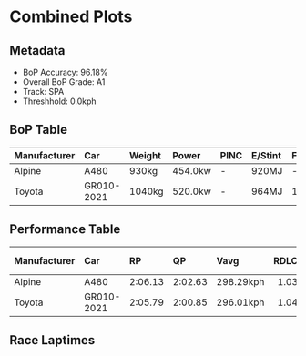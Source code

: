 # Combined Plots

## Metadata

- BoP Accuracy: 96.18%
- Overall BoP Grade: A1
- Track: SPA
- Threshhold: 0.0kph

## BoP Table
| Manufacturer   | Car        | Weight   | Power   | PINC   | E/Stint   | FDS    | RDP    | QDP     | TDP    |
|:---------------|:-----------|:---------|:--------|:-------|:----------|:-------|:-------|:--------|:-------|
| Alpine         | A480       | 930kg    | 454.0kw | -      | 920MJ     | -      | 52.47% | 100.00% | 52.94% |
| Toyota         | GR010-2021 | 1040kg   | 520.0kw | -      | 964MJ     | 150kph | 53.56% | 33.33%  | 40.30% |

## Performance Table
| Manufacturer   | Car        | RP      | QP      | Vavg      |   RDLC | BOP-Grade   | Match   |
|:---------------|:-----------|:--------|:--------|:----------|-------:|:------------|:--------|
| Alpine         | A480       | 2:06.13 | 2:02.63 | 298.29kph |   1.03 | +A2         | 92.94%  |
| Toyota         | GR010-2021 | 2:05.79 | 2:00.85 | 296.01kph |   1.04 | ~A1         | 99.42%  |

## Race Laptimes
<div>                        <script type="text/javascript">window.PlotlyConfig = {MathJaxConfig: 'local'};</script>
        <script charset="utf-8" src="https://cdn.plot.ly/plotly-3.0.1.min.js"></script>                <div id="ee6f30fb-97e4-4469-8d2f-26eefbee67a6" class="plotly-graph-div" style="height:100%; width:100%;"></div>            <script type="text/javascript">                window.PLOTLYENV=window.PLOTLYENV || {};                                if (document.getElementById("ee6f30fb-97e4-4469-8d2f-26eefbee67a6")) {                    Plotly.newPlot(                        "ee6f30fb-97e4-4469-8d2f-26eefbee67a6",                        [{"box":{"visible":true},"line":{"color":"rgb(128,181,255)"},"name":"A480","points":false,"y":[125.33188835312237,124.45158802858118,124.51823223394193,125.01657173969915,125.84912696189232,125.78447213579608,125.86305261674383,125.64322620801659,126.02916578532957,126.76324673393,125.94859592511732,125.94362247695607,126.54441501483502,125.79342434248633,126.94626962626398,125.84514820336332,125.50297496986936,126.3623868121333,126.89156169649024,126.10675157664505,126.98207845302498,126.07890026694206,125.99534633783307,126.38426998404279,126.40615315595228,126.27783819339204,125.89090392644682,126.38128591514604,124.31531554896294,124.72711705671442,125.46816083274061,125.42339979928937,126.61304859946027,125.64919434581009,125.4960121424436,126.6856609426145,126.8050236984845,125.67804034514535,125.79740310101532,126.32458860610778,126.64587335732452,126.32359391647555,126.81198652591026,125.96252157996882,125.4542351778891,125.79044027358958,126.08884716326456,126.92438645435449,126.62001142688602,126.54143094593827,126.98705190118625,126.84182721487775,126.71251756268525,126.76424142356225,126.67869811518877,126.1733957820058,126.64189459879552,126.50562211917727,124.15914927669971,125.23241938989737,125.65317310433909,126.41112660411353,127.02186603831498,126.954227143322,126.91642893729649,127.06762176139847,126.2509815733213,126.20423116060554,126.2788328830243,126.88957231722576,126.84381659414225,126.38725405293954,125.37167593841237,125.05834870425363,125.83619599667307,126.8288962496585,125.5915023471396,125.96848971776232,125.98440475187832,126.54938846299626,126.69461314930476,126.15648605825756,126.31165764088854,127.00296693530224,126.58519728975726],"type":"violin"},{"box":{"visible":true},"line":{"color":"rgb(166,8,0)"},"name":"GR010-2021","points":false,"y":[124.68633478179217,124.38892258174944,124.59183926672843,125.18367959791713,124.95887974102865,125.06232746278265,125.53679441736584,126.06000116392931,126.35442929507528,125.56961917523009,125.26424945812937,126.46086108572602,125.81331813513133,125.81232344549908,125.19163711497512,125.39952724811536,125.73374296455134,125.9963410274653,126.26888598670179,126.2668966074373,125.84415351373109,126.2470028147923,126.6498521158535,126.57624508306702,126.77020956135576,125.6392474494876,125.12698228887889,124.8385222955264,125.91974992578207,125.66113062139709,125.00761953300889,124.95490098249965,125.58155545081709,125.22645125210387,125.38858566216061,126.1932895746508,125.95854282143982,126.04209675054882,125.7228013785966,125.90880833982733,126.64288928842777,125.46517676384386,125.35277683539962,125.55867758927535,125.72777482675784,126.67272997739526,126.1037675077483,126.61802204762151,126.24103467699881,126.17637985090255,126.679692804821,126.7254485279045,126.20224178134106,126.53546280814477,126.23705591846979,126.48672301616453,126.15947012715431,126.50960087770628,126.52452122219003,124.93301781059014,124.72015422928867,124.96683725808664,124.83951698515865,125.06232746278265,125.58652889897836,125.26226007886487,125.31099987084512,126.21417805692805,125.41544228223135,125.89189861607906,126.32359391647555,124.44263582189093,125.51889000398535,125.7048969652161,125.38162283473487,125.7466739297706,125.55867758927535,126.29773198603704,126.53844687704152,125.94760123548508,126.28281164155328,126.08884716326456,126.49766460211927,126.29176384824353,126.31265233052079,126.39919032852653,126.7612573546655,124.63759498981192,124.3660447202077,125.13493980593688,126.45489294793252,126.03513392312306,126.54839377336403,125.84315882409882,124.35908189278194,124.52718444063218,124.76392057310767,124.78381436575266,125.14090794373038,125.08620001395664,125.53679441736584,125.7068863444806,126.43599384491978,126.40018501815878,125.25927600996812,125.79044027358958,125.24236628621988,125.88593047828557,125.17373270159463,125.27519104408412,126.53745218740927,125.46915552237286,125.03447615307964,125.91676585688532,126.20522585023781,126.10078343885156,126.7334060449625,126.38725405293954,126.65979901217601,125.79939248027983,125.25330787217462,125.5616616581721,125.39256442068961,125.86305261674383,125.36172904208988,125.37764407620587,124.8623948467004,125.37366531767687,125.37167593841237,125.73672703344809,125.11504601329189,125.84813227226007,125.33487242201912,125.33686180128362,126.59315480681528,125.28016449224538,125.5915023471396,126.64487866769227,126.59116542755076,126.80800776738126,126.65979901217601,126.52352653255777,126.47478674057753,126.54143094593827,126.33751957132704,125.39753786885088,125.11703539255639,126.11371440407082,126.15549136862529,126.56729287637677,125.5636510374366,125.53381034846909,126.08586309436781,126.0639799224583,126.54242563557052,126.05502771576806,126.25993378001154,126.74036887238826,123.27188612473279,125.25032380327787,124.72214360855317,125.15682297784639,125.29409014709687,126.68765032187902,125.83321192777632,126.08188433583881,126.29375322750805,126.3385142609593,126.70157597673051,126.22213557398605,126.74434763091726,126.00230916525881,126.8249174911295],"type":"violin"}],                        {"template":{"data":{"histogram2dcontour":[{"type":"histogram2dcontour","colorbar":{"outlinewidth":0,"ticks":""},"colorscale":[[0.0,"#0d0887"],[0.1111111111111111,"#46039f"],[0.2222222222222222,"#7201a8"],[0.3333333333333333,"#9c179e"],[0.4444444444444444,"#bd3786"],[0.5555555555555556,"#d8576b"],[0.6666666666666666,"#ed7953"],[0.7777777777777778,"#fb9f3a"],[0.8888888888888888,"#fdca26"],[1.0,"#f0f921"]]}],"choropleth":[{"type":"choropleth","colorbar":{"outlinewidth":0,"ticks":""}}],"histogram2d":[{"type":"histogram2d","colorbar":{"outlinewidth":0,"ticks":""},"colorscale":[[0.0,"#0d0887"],[0.1111111111111111,"#46039f"],[0.2222222222222222,"#7201a8"],[0.3333333333333333,"#9c179e"],[0.4444444444444444,"#bd3786"],[0.5555555555555556,"#d8576b"],[0.6666666666666666,"#ed7953"],[0.7777777777777778,"#fb9f3a"],[0.8888888888888888,"#fdca26"],[1.0,"#f0f921"]]}],"heatmap":[{"type":"heatmap","colorbar":{"outlinewidth":0,"ticks":""},"colorscale":[[0.0,"#0d0887"],[0.1111111111111111,"#46039f"],[0.2222222222222222,"#7201a8"],[0.3333333333333333,"#9c179e"],[0.4444444444444444,"#bd3786"],[0.5555555555555556,"#d8576b"],[0.6666666666666666,"#ed7953"],[0.7777777777777778,"#fb9f3a"],[0.8888888888888888,"#fdca26"],[1.0,"#f0f921"]]}],"contourcarpet":[{"type":"contourcarpet","colorbar":{"outlinewidth":0,"ticks":""}}],"contour":[{"type":"contour","colorbar":{"outlinewidth":0,"ticks":""},"colorscale":[[0.0,"#0d0887"],[0.1111111111111111,"#46039f"],[0.2222222222222222,"#7201a8"],[0.3333333333333333,"#9c179e"],[0.4444444444444444,"#bd3786"],[0.5555555555555556,"#d8576b"],[0.6666666666666666,"#ed7953"],[0.7777777777777778,"#fb9f3a"],[0.8888888888888888,"#fdca26"],[1.0,"#f0f921"]]}],"surface":[{"type":"surface","colorbar":{"outlinewidth":0,"ticks":""},"colorscale":[[0.0,"#0d0887"],[0.1111111111111111,"#46039f"],[0.2222222222222222,"#7201a8"],[0.3333333333333333,"#9c179e"],[0.4444444444444444,"#bd3786"],[0.5555555555555556,"#d8576b"],[0.6666666666666666,"#ed7953"],[0.7777777777777778,"#fb9f3a"],[0.8888888888888888,"#fdca26"],[1.0,"#f0f921"]]}],"mesh3d":[{"type":"mesh3d","colorbar":{"outlinewidth":0,"ticks":""}}],"scatter":[{"fillpattern":{"fillmode":"overlay","size":10,"solidity":0.2},"type":"scatter"}],"parcoords":[{"type":"parcoords","line":{"colorbar":{"outlinewidth":0,"ticks":""}}}],"scatterpolargl":[{"type":"scatterpolargl","marker":{"colorbar":{"outlinewidth":0,"ticks":""}}}],"bar":[{"error_x":{"color":"#2a3f5f"},"error_y":{"color":"#2a3f5f"},"marker":{"line":{"color":"#E5ECF6","width":0.5},"pattern":{"fillmode":"overlay","size":10,"solidity":0.2}},"type":"bar"}],"scattergeo":[{"type":"scattergeo","marker":{"colorbar":{"outlinewidth":0,"ticks":""}}}],"scatterpolar":[{"type":"scatterpolar","marker":{"colorbar":{"outlinewidth":0,"ticks":""}}}],"histogram":[{"marker":{"pattern":{"fillmode":"overlay","size":10,"solidity":0.2}},"type":"histogram"}],"scattergl":[{"type":"scattergl","marker":{"colorbar":{"outlinewidth":0,"ticks":""}}}],"scatter3d":[{"type":"scatter3d","line":{"colorbar":{"outlinewidth":0,"ticks":""}},"marker":{"colorbar":{"outlinewidth":0,"ticks":""}}}],"scattermap":[{"type":"scattermap","marker":{"colorbar":{"outlinewidth":0,"ticks":""}}}],"scattermapbox":[{"type":"scattermapbox","marker":{"colorbar":{"outlinewidth":0,"ticks":""}}}],"scatterternary":[{"type":"scatterternary","marker":{"colorbar":{"outlinewidth":0,"ticks":""}}}],"scattercarpet":[{"type":"scattercarpet","marker":{"colorbar":{"outlinewidth":0,"ticks":""}}}],"carpet":[{"aaxis":{"endlinecolor":"#2a3f5f","gridcolor":"white","linecolor":"white","minorgridcolor":"white","startlinecolor":"#2a3f5f"},"baxis":{"endlinecolor":"#2a3f5f","gridcolor":"white","linecolor":"white","minorgridcolor":"white","startlinecolor":"#2a3f5f"},"type":"carpet"}],"table":[{"cells":{"fill":{"color":"#EBF0F8"},"line":{"color":"white"}},"header":{"fill":{"color":"#C8D4E3"},"line":{"color":"white"}},"type":"table"}],"barpolar":[{"marker":{"line":{"color":"#E5ECF6","width":0.5},"pattern":{"fillmode":"overlay","size":10,"solidity":0.2}},"type":"barpolar"}],"pie":[{"automargin":true,"type":"pie"}]},"layout":{"autotypenumbers":"strict","colorway":["#636efa","#EF553B","#00cc96","#ab63fa","#FFA15A","#19d3f3","#FF6692","#B6E880","#FF97FF","#FECB52"],"font":{"color":"#2a3f5f"},"hovermode":"closest","hoverlabel":{"align":"left"},"paper_bgcolor":"white","plot_bgcolor":"#E5ECF6","polar":{"bgcolor":"#E5ECF6","angularaxis":{"gridcolor":"white","linecolor":"white","ticks":""},"radialaxis":{"gridcolor":"white","linecolor":"white","ticks":""}},"ternary":{"bgcolor":"#E5ECF6","aaxis":{"gridcolor":"white","linecolor":"white","ticks":""},"baxis":{"gridcolor":"white","linecolor":"white","ticks":""},"caxis":{"gridcolor":"white","linecolor":"white","ticks":""}},"coloraxis":{"colorbar":{"outlinewidth":0,"ticks":""}},"colorscale":{"sequential":[[0.0,"#0d0887"],[0.1111111111111111,"#46039f"],[0.2222222222222222,"#7201a8"],[0.3333333333333333,"#9c179e"],[0.4444444444444444,"#bd3786"],[0.5555555555555556,"#d8576b"],[0.6666666666666666,"#ed7953"],[0.7777777777777778,"#fb9f3a"],[0.8888888888888888,"#fdca26"],[1.0,"#f0f921"]],"sequentialminus":[[0.0,"#0d0887"],[0.1111111111111111,"#46039f"],[0.2222222222222222,"#7201a8"],[0.3333333333333333,"#9c179e"],[0.4444444444444444,"#bd3786"],[0.5555555555555556,"#d8576b"],[0.6666666666666666,"#ed7953"],[0.7777777777777778,"#fb9f3a"],[0.8888888888888888,"#fdca26"],[1.0,"#f0f921"]],"diverging":[[0,"#8e0152"],[0.1,"#c51b7d"],[0.2,"#de77ae"],[0.3,"#f1b6da"],[0.4,"#fde0ef"],[0.5,"#f7f7f7"],[0.6,"#e6f5d0"],[0.7,"#b8e186"],[0.8,"#7fbc41"],[0.9,"#4d9221"],[1,"#276419"]]},"xaxis":{"gridcolor":"white","linecolor":"white","ticks":"","title":{"standoff":15},"zerolinecolor":"white","automargin":true,"zerolinewidth":2},"yaxis":{"gridcolor":"white","linecolor":"white","ticks":"","title":{"standoff":15},"zerolinecolor":"white","automargin":true,"zerolinewidth":2},"scene":{"xaxis":{"backgroundcolor":"#E5ECF6","gridcolor":"white","linecolor":"white","showbackground":true,"ticks":"","zerolinecolor":"white","gridwidth":2},"yaxis":{"backgroundcolor":"#E5ECF6","gridcolor":"white","linecolor":"white","showbackground":true,"ticks":"","zerolinecolor":"white","gridwidth":2},"zaxis":{"backgroundcolor":"#E5ECF6","gridcolor":"white","linecolor":"white","showbackground":true,"ticks":"","zerolinecolor":"white","gridwidth":2}},"shapedefaults":{"line":{"color":"#2a3f5f"}},"annotationdefaults":{"arrowcolor":"#2a3f5f","arrowhead":0,"arrowwidth":1},"geo":{"bgcolor":"white","landcolor":"#E5ECF6","subunitcolor":"white","showland":true,"showlakes":true,"lakecolor":"white"},"title":{"x":0.05},"mapbox":{"style":"light"}}},"xaxis":{"showticklabels":false,"title":{}}},                        {"responsive": true}                    )                };            </script>        </div>

## Quali Laptimes
<div>                        <script type="text/javascript">window.PlotlyConfig = {MathJaxConfig: 'local'};</script>
        <script charset="utf-8" src="https://cdn.plot.ly/plotly-3.0.1.min.js"></script>                <div id="bb38635f-9f2f-4479-8a06-d84f38ff3488" class="plotly-graph-div" style="height:100%; width:100%;"></div>            <script type="text/javascript">                window.PLOTLYENV=window.PLOTLYENV || {};                                if (document.getElementById("bb38635f-9f2f-4479-8a06-d84f38ff3488")) {                    Plotly.newPlot(                        "bb38635f-9f2f-4479-8a06-d84f38ff3488",                        [{"box":{"visible":true},"line":{"color":"rgb(128,181,255)"},"name":"A480","points":false,"y":[122.65199999999999],"type":"violin"},{"box":{"visible":true},"line":{"color":"rgb(166,8,0)"},"name":"GR010-2021","points":false,"y":[120.747],"type":"violin"}],                        {"template":{"data":{"histogram2dcontour":[{"type":"histogram2dcontour","colorbar":{"outlinewidth":0,"ticks":""},"colorscale":[[0.0,"#0d0887"],[0.1111111111111111,"#46039f"],[0.2222222222222222,"#7201a8"],[0.3333333333333333,"#9c179e"],[0.4444444444444444,"#bd3786"],[0.5555555555555556,"#d8576b"],[0.6666666666666666,"#ed7953"],[0.7777777777777778,"#fb9f3a"],[0.8888888888888888,"#fdca26"],[1.0,"#f0f921"]]}],"choropleth":[{"type":"choropleth","colorbar":{"outlinewidth":0,"ticks":""}}],"histogram2d":[{"type":"histogram2d","colorbar":{"outlinewidth":0,"ticks":""},"colorscale":[[0.0,"#0d0887"],[0.1111111111111111,"#46039f"],[0.2222222222222222,"#7201a8"],[0.3333333333333333,"#9c179e"],[0.4444444444444444,"#bd3786"],[0.5555555555555556,"#d8576b"],[0.6666666666666666,"#ed7953"],[0.7777777777777778,"#fb9f3a"],[0.8888888888888888,"#fdca26"],[1.0,"#f0f921"]]}],"heatmap":[{"type":"heatmap","colorbar":{"outlinewidth":0,"ticks":""},"colorscale":[[0.0,"#0d0887"],[0.1111111111111111,"#46039f"],[0.2222222222222222,"#7201a8"],[0.3333333333333333,"#9c179e"],[0.4444444444444444,"#bd3786"],[0.5555555555555556,"#d8576b"],[0.6666666666666666,"#ed7953"],[0.7777777777777778,"#fb9f3a"],[0.8888888888888888,"#fdca26"],[1.0,"#f0f921"]]}],"contourcarpet":[{"type":"contourcarpet","colorbar":{"outlinewidth":0,"ticks":""}}],"contour":[{"type":"contour","colorbar":{"outlinewidth":0,"ticks":""},"colorscale":[[0.0,"#0d0887"],[0.1111111111111111,"#46039f"],[0.2222222222222222,"#7201a8"],[0.3333333333333333,"#9c179e"],[0.4444444444444444,"#bd3786"],[0.5555555555555556,"#d8576b"],[0.6666666666666666,"#ed7953"],[0.7777777777777778,"#fb9f3a"],[0.8888888888888888,"#fdca26"],[1.0,"#f0f921"]]}],"surface":[{"type":"surface","colorbar":{"outlinewidth":0,"ticks":""},"colorscale":[[0.0,"#0d0887"],[0.1111111111111111,"#46039f"],[0.2222222222222222,"#7201a8"],[0.3333333333333333,"#9c179e"],[0.4444444444444444,"#bd3786"],[0.5555555555555556,"#d8576b"],[0.6666666666666666,"#ed7953"],[0.7777777777777778,"#fb9f3a"],[0.8888888888888888,"#fdca26"],[1.0,"#f0f921"]]}],"mesh3d":[{"type":"mesh3d","colorbar":{"outlinewidth":0,"ticks":""}}],"scatter":[{"fillpattern":{"fillmode":"overlay","size":10,"solidity":0.2},"type":"scatter"}],"parcoords":[{"type":"parcoords","line":{"colorbar":{"outlinewidth":0,"ticks":""}}}],"scatterpolargl":[{"type":"scatterpolargl","marker":{"colorbar":{"outlinewidth":0,"ticks":""}}}],"bar":[{"error_x":{"color":"#2a3f5f"},"error_y":{"color":"#2a3f5f"},"marker":{"line":{"color":"#E5ECF6","width":0.5},"pattern":{"fillmode":"overlay","size":10,"solidity":0.2}},"type":"bar"}],"scattergeo":[{"type":"scattergeo","marker":{"colorbar":{"outlinewidth":0,"ticks":""}}}],"scatterpolar":[{"type":"scatterpolar","marker":{"colorbar":{"outlinewidth":0,"ticks":""}}}],"histogram":[{"marker":{"pattern":{"fillmode":"overlay","size":10,"solidity":0.2}},"type":"histogram"}],"scattergl":[{"type":"scattergl","marker":{"colorbar":{"outlinewidth":0,"ticks":""}}}],"scatter3d":[{"type":"scatter3d","line":{"colorbar":{"outlinewidth":0,"ticks":""}},"marker":{"colorbar":{"outlinewidth":0,"ticks":""}}}],"scattermap":[{"type":"scattermap","marker":{"colorbar":{"outlinewidth":0,"ticks":""}}}],"scattermapbox":[{"type":"scattermapbox","marker":{"colorbar":{"outlinewidth":0,"ticks":""}}}],"scatterternary":[{"type":"scatterternary","marker":{"colorbar":{"outlinewidth":0,"ticks":""}}}],"scattercarpet":[{"type":"scattercarpet","marker":{"colorbar":{"outlinewidth":0,"ticks":""}}}],"carpet":[{"aaxis":{"endlinecolor":"#2a3f5f","gridcolor":"white","linecolor":"white","minorgridcolor":"white","startlinecolor":"#2a3f5f"},"baxis":{"endlinecolor":"#2a3f5f","gridcolor":"white","linecolor":"white","minorgridcolor":"white","startlinecolor":"#2a3f5f"},"type":"carpet"}],"table":[{"cells":{"fill":{"color":"#EBF0F8"},"line":{"color":"white"}},"header":{"fill":{"color":"#C8D4E3"},"line":{"color":"white"}},"type":"table"}],"barpolar":[{"marker":{"line":{"color":"#E5ECF6","width":0.5},"pattern":{"fillmode":"overlay","size":10,"solidity":0.2}},"type":"barpolar"}],"pie":[{"automargin":true,"type":"pie"}]},"layout":{"autotypenumbers":"strict","colorway":["#636efa","#EF553B","#00cc96","#ab63fa","#FFA15A","#19d3f3","#FF6692","#B6E880","#FF97FF","#FECB52"],"font":{"color":"#2a3f5f"},"hovermode":"closest","hoverlabel":{"align":"left"},"paper_bgcolor":"white","plot_bgcolor":"#E5ECF6","polar":{"bgcolor":"#E5ECF6","angularaxis":{"gridcolor":"white","linecolor":"white","ticks":""},"radialaxis":{"gridcolor":"white","linecolor":"white","ticks":""}},"ternary":{"bgcolor":"#E5ECF6","aaxis":{"gridcolor":"white","linecolor":"white","ticks":""},"baxis":{"gridcolor":"white","linecolor":"white","ticks":""},"caxis":{"gridcolor":"white","linecolor":"white","ticks":""}},"coloraxis":{"colorbar":{"outlinewidth":0,"ticks":""}},"colorscale":{"sequential":[[0.0,"#0d0887"],[0.1111111111111111,"#46039f"],[0.2222222222222222,"#7201a8"],[0.3333333333333333,"#9c179e"],[0.4444444444444444,"#bd3786"],[0.5555555555555556,"#d8576b"],[0.6666666666666666,"#ed7953"],[0.7777777777777778,"#fb9f3a"],[0.8888888888888888,"#fdca26"],[1.0,"#f0f921"]],"sequentialminus":[[0.0,"#0d0887"],[0.1111111111111111,"#46039f"],[0.2222222222222222,"#7201a8"],[0.3333333333333333,"#9c179e"],[0.4444444444444444,"#bd3786"],[0.5555555555555556,"#d8576b"],[0.6666666666666666,"#ed7953"],[0.7777777777777778,"#fb9f3a"],[0.8888888888888888,"#fdca26"],[1.0,"#f0f921"]],"diverging":[[0,"#8e0152"],[0.1,"#c51b7d"],[0.2,"#de77ae"],[0.3,"#f1b6da"],[0.4,"#fde0ef"],[0.5,"#f7f7f7"],[0.6,"#e6f5d0"],[0.7,"#b8e186"],[0.8,"#7fbc41"],[0.9,"#4d9221"],[1,"#276419"]]},"xaxis":{"gridcolor":"white","linecolor":"white","ticks":"","title":{"standoff":15},"zerolinecolor":"white","automargin":true,"zerolinewidth":2},"yaxis":{"gridcolor":"white","linecolor":"white","ticks":"","title":{"standoff":15},"zerolinecolor":"white","automargin":true,"zerolinewidth":2},"scene":{"xaxis":{"backgroundcolor":"#E5ECF6","gridcolor":"white","linecolor":"white","showbackground":true,"ticks":"","zerolinecolor":"white","gridwidth":2},"yaxis":{"backgroundcolor":"#E5ECF6","gridcolor":"white","linecolor":"white","showbackground":true,"ticks":"","zerolinecolor":"white","gridwidth":2},"zaxis":{"backgroundcolor":"#E5ECF6","gridcolor":"white","linecolor":"white","showbackground":true,"ticks":"","zerolinecolor":"white","gridwidth":2}},"shapedefaults":{"line":{"color":"#2a3f5f"}},"annotationdefaults":{"arrowcolor":"#2a3f5f","arrowhead":0,"arrowwidth":1},"geo":{"bgcolor":"white","landcolor":"#E5ECF6","subunitcolor":"white","showland":true,"showlakes":true,"lakecolor":"white"},"title":{"x":0.05},"mapbox":{"style":"light"}}},"xaxis":{"showticklabels":false,"title":{}}},                        {"responsive": true}                    )                };            </script>        </div>

## Topspeeds
<div>                        <script type="text/javascript">window.PlotlyConfig = {MathJaxConfig: 'local'};</script>
        <script charset="utf-8" src="https://cdn.plot.ly/plotly-3.0.1.min.js"></script>                <div id="b7f0c2bb-4217-4e2c-b5ae-1304936c602a" class="plotly-graph-div" style="height:100%; width:100%;"></div>            <script type="text/javascript">                window.PLOTLYENV=window.PLOTLYENV || {};                                if (document.getElementById("b7f0c2bb-4217-4e2c-b5ae-1304936c602a")) {                    Plotly.newPlot(                        "b7f0c2bb-4217-4e2c-b5ae-1304936c602a",                        [{"box":{"visible":true},"line":{"color":"rgb(128,181,255)"},"name":"A480","points":false,"y":[298.3072940478109,296.6597228980992,300.0517811475057,297.53196644794656,297.53196644794656,299.1795375976583,296.6597228980992,295.78747934825174,297.53196644794656,298.3072940478109,300.9240246973531,297.53196644794656,299.1795375976583,295.78747934825174,299.1795375976583,297.53196644794656,300.9240246973531,298.3072940478109,298.3072940478109,297.53196644794656,296.6597228980992,296.6597228980992,298.3072940478109,300.0517811475057,299.1795375976583,297.53196644794656,298.3072940478109,299.1795375976583,299.1795375976583,298.3072940478109,300.0517811475057,300.0517811475057,297.53196644794656,295.78747934825174,297.53196644794656,299.1795375976583,298.3072940478109,299.1795375976583,298.3072940478109,297.53196644794656,296.6597228980992,298.3072940478109,300.9240246973531,298.3072940478109,297.53196644794656,298.3072940478109,297.53196644794656,298.3072940478109,299.1795375976583,300.0517811475057,299.1795375976583,299.1795375976583,298.3072940478109,298.3072940478109,298.3072940478109,298.3072940478109,298.3072940478109,296.6597228980992,300.0517811475057,297.53196644794656,299.1795375976583,298.3072940478109,297.53196644794656,298.3072940478109,295.78747934825174,299.1795375976583,295.78747934825174,298.3072940478109,299.1795375976583,298.3072940478109,298.3072940478109,296.6597228980992,297.53196644794656,297.53196644794656,297.53196644794656,299.1795375976583,300.9240246973531,299.1795375976583,300.0517811475057,300.0517811475057,300.9240246973531,301.7962682472005,296.6597228980992,298.3072940478109,299.1795375976583,297.53196644794656,296.6597228980992,295.78747934825174,295.78747934825174,297.53196644794656],"type":"violin"},{"box":{"visible":true},"line":{"color":"rgb(166,8,0)"},"name":"GR010-2021","points":false,"y":[293.3645805986756,293.3645805986756,295.78747934825174,295.0121517483874,295.78747934825174,293.3645805986756,295.0121517483874,295.78747934825174,296.6597228980992,295.0121517483874,297.53196644794656,298.3072940478109,298.3072940478109,298.3072940478109,299.1795375976583,298.3072940478109,295.78747934825174,297.53196644794656,296.6597228980992,296.6597228980992,297.53196644794656,295.78747934825174,294.13990819854,295.78747934825174,295.78747934825174,296.6597228980992,296.6597228980992,295.78747934825174,296.6597228980992,297.53196644794656,293.3645805986756,295.0121517483874,296.6597228980992,295.78747934825174,295.78747934825174,293.3645805986756,295.78747934825174,294.13990819854,295.0121517483874,295.0121517483874,295.0121517483874,295.0121517483874,297.53196644794656,296.6597228980992,296.6597228980992,296.6597228980992,298.3072940478109,297.53196644794656,294.13990819854,298.3072940478109,295.78747934825174,295.78747934825174,294.13990819854,294.13990819854,296.6597228980992,295.0121517483874,296.6597228980992,293.3645805986756,293.3645805986756,297.53196644794656,295.78747934825174,299.1795375976583,296.6597228980992,296.6597228980992,296.6597228980992,293.3645805986756,295.0121517483874,295.78747934825174,298.3072940478109,295.0121517483874,297.53196644794656,298.3072940478109,293.3645805986756,293.3645805986756,293.3645805986756,295.0121517483874,298.3072940478109,295.78747934825174,295.0121517483874,295.0121517483874,295.78747934825174,294.13990819854,295.0121517483874,299.1795375976583,295.0121517483874,293.3645805986756,295.0121517483874,296.6597228980992,295.0121517483874,295.78747934825174,297.53196644794656,294.13990819854,295.0121517483874,294.13990819854,298.3072940478109,296.6597228980992,295.78747934825174,296.6597228980992,293.3645805986756,295.0121517483874,293.3645805986756,294.13990819854,294.13990819854,294.13990819854,294.13990819854,293.3645805986756,293.3645805986756,295.0121517483874,295.0121517483874,296.6597228980992,298.3072940478109,298.3072940478109,297.53196644794656,298.3072940478109,295.78747934825174,296.6597228980992,296.6597228980992,297.53196644794656,297.53196644794656,295.0121517483874,296.6597228980992,299.1795375976583,293.3645805986756,297.53196644794656,295.78747934825174,294.13990819854,298.3072940478109,298.3072940478109,299.1795375976583,299.1795375976583,294.13990819854,298.3072940478109,298.3072940478109,299.1795375976583,299.1795375976583],"type":"violin"}],                        {"template":{"data":{"histogram2dcontour":[{"type":"histogram2dcontour","colorbar":{"outlinewidth":0,"ticks":""},"colorscale":[[0.0,"#0d0887"],[0.1111111111111111,"#46039f"],[0.2222222222222222,"#7201a8"],[0.3333333333333333,"#9c179e"],[0.4444444444444444,"#bd3786"],[0.5555555555555556,"#d8576b"],[0.6666666666666666,"#ed7953"],[0.7777777777777778,"#fb9f3a"],[0.8888888888888888,"#fdca26"],[1.0,"#f0f921"]]}],"choropleth":[{"type":"choropleth","colorbar":{"outlinewidth":0,"ticks":""}}],"histogram2d":[{"type":"histogram2d","colorbar":{"outlinewidth":0,"ticks":""},"colorscale":[[0.0,"#0d0887"],[0.1111111111111111,"#46039f"],[0.2222222222222222,"#7201a8"],[0.3333333333333333,"#9c179e"],[0.4444444444444444,"#bd3786"],[0.5555555555555556,"#d8576b"],[0.6666666666666666,"#ed7953"],[0.7777777777777778,"#fb9f3a"],[0.8888888888888888,"#fdca26"],[1.0,"#f0f921"]]}],"heatmap":[{"type":"heatmap","colorbar":{"outlinewidth":0,"ticks":""},"colorscale":[[0.0,"#0d0887"],[0.1111111111111111,"#46039f"],[0.2222222222222222,"#7201a8"],[0.3333333333333333,"#9c179e"],[0.4444444444444444,"#bd3786"],[0.5555555555555556,"#d8576b"],[0.6666666666666666,"#ed7953"],[0.7777777777777778,"#fb9f3a"],[0.8888888888888888,"#fdca26"],[1.0,"#f0f921"]]}],"contourcarpet":[{"type":"contourcarpet","colorbar":{"outlinewidth":0,"ticks":""}}],"contour":[{"type":"contour","colorbar":{"outlinewidth":0,"ticks":""},"colorscale":[[0.0,"#0d0887"],[0.1111111111111111,"#46039f"],[0.2222222222222222,"#7201a8"],[0.3333333333333333,"#9c179e"],[0.4444444444444444,"#bd3786"],[0.5555555555555556,"#d8576b"],[0.6666666666666666,"#ed7953"],[0.7777777777777778,"#fb9f3a"],[0.8888888888888888,"#fdca26"],[1.0,"#f0f921"]]}],"surface":[{"type":"surface","colorbar":{"outlinewidth":0,"ticks":""},"colorscale":[[0.0,"#0d0887"],[0.1111111111111111,"#46039f"],[0.2222222222222222,"#7201a8"],[0.3333333333333333,"#9c179e"],[0.4444444444444444,"#bd3786"],[0.5555555555555556,"#d8576b"],[0.6666666666666666,"#ed7953"],[0.7777777777777778,"#fb9f3a"],[0.8888888888888888,"#fdca26"],[1.0,"#f0f921"]]}],"mesh3d":[{"type":"mesh3d","colorbar":{"outlinewidth":0,"ticks":""}}],"scatter":[{"fillpattern":{"fillmode":"overlay","size":10,"solidity":0.2},"type":"scatter"}],"parcoords":[{"type":"parcoords","line":{"colorbar":{"outlinewidth":0,"ticks":""}}}],"scatterpolargl":[{"type":"scatterpolargl","marker":{"colorbar":{"outlinewidth":0,"ticks":""}}}],"bar":[{"error_x":{"color":"#2a3f5f"},"error_y":{"color":"#2a3f5f"},"marker":{"line":{"color":"#E5ECF6","width":0.5},"pattern":{"fillmode":"overlay","size":10,"solidity":0.2}},"type":"bar"}],"scattergeo":[{"type":"scattergeo","marker":{"colorbar":{"outlinewidth":0,"ticks":""}}}],"scatterpolar":[{"type":"scatterpolar","marker":{"colorbar":{"outlinewidth":0,"ticks":""}}}],"histogram":[{"marker":{"pattern":{"fillmode":"overlay","size":10,"solidity":0.2}},"type":"histogram"}],"scattergl":[{"type":"scattergl","marker":{"colorbar":{"outlinewidth":0,"ticks":""}}}],"scatter3d":[{"type":"scatter3d","line":{"colorbar":{"outlinewidth":0,"ticks":""}},"marker":{"colorbar":{"outlinewidth":0,"ticks":""}}}],"scattermap":[{"type":"scattermap","marker":{"colorbar":{"outlinewidth":0,"ticks":""}}}],"scattermapbox":[{"type":"scattermapbox","marker":{"colorbar":{"outlinewidth":0,"ticks":""}}}],"scatterternary":[{"type":"scatterternary","marker":{"colorbar":{"outlinewidth":0,"ticks":""}}}],"scattercarpet":[{"type":"scattercarpet","marker":{"colorbar":{"outlinewidth":0,"ticks":""}}}],"carpet":[{"aaxis":{"endlinecolor":"#2a3f5f","gridcolor":"white","linecolor":"white","minorgridcolor":"white","startlinecolor":"#2a3f5f"},"baxis":{"endlinecolor":"#2a3f5f","gridcolor":"white","linecolor":"white","minorgridcolor":"white","startlinecolor":"#2a3f5f"},"type":"carpet"}],"table":[{"cells":{"fill":{"color":"#EBF0F8"},"line":{"color":"white"}},"header":{"fill":{"color":"#C8D4E3"},"line":{"color":"white"}},"type":"table"}],"barpolar":[{"marker":{"line":{"color":"#E5ECF6","width":0.5},"pattern":{"fillmode":"overlay","size":10,"solidity":0.2}},"type":"barpolar"}],"pie":[{"automargin":true,"type":"pie"}]},"layout":{"autotypenumbers":"strict","colorway":["#636efa","#EF553B","#00cc96","#ab63fa","#FFA15A","#19d3f3","#FF6692","#B6E880","#FF97FF","#FECB52"],"font":{"color":"#2a3f5f"},"hovermode":"closest","hoverlabel":{"align":"left"},"paper_bgcolor":"white","plot_bgcolor":"#E5ECF6","polar":{"bgcolor":"#E5ECF6","angularaxis":{"gridcolor":"white","linecolor":"white","ticks":""},"radialaxis":{"gridcolor":"white","linecolor":"white","ticks":""}},"ternary":{"bgcolor":"#E5ECF6","aaxis":{"gridcolor":"white","linecolor":"white","ticks":""},"baxis":{"gridcolor":"white","linecolor":"white","ticks":""},"caxis":{"gridcolor":"white","linecolor":"white","ticks":""}},"coloraxis":{"colorbar":{"outlinewidth":0,"ticks":""}},"colorscale":{"sequential":[[0.0,"#0d0887"],[0.1111111111111111,"#46039f"],[0.2222222222222222,"#7201a8"],[0.3333333333333333,"#9c179e"],[0.4444444444444444,"#bd3786"],[0.5555555555555556,"#d8576b"],[0.6666666666666666,"#ed7953"],[0.7777777777777778,"#fb9f3a"],[0.8888888888888888,"#fdca26"],[1.0,"#f0f921"]],"sequentialminus":[[0.0,"#0d0887"],[0.1111111111111111,"#46039f"],[0.2222222222222222,"#7201a8"],[0.3333333333333333,"#9c179e"],[0.4444444444444444,"#bd3786"],[0.5555555555555556,"#d8576b"],[0.6666666666666666,"#ed7953"],[0.7777777777777778,"#fb9f3a"],[0.8888888888888888,"#fdca26"],[1.0,"#f0f921"]],"diverging":[[0,"#8e0152"],[0.1,"#c51b7d"],[0.2,"#de77ae"],[0.3,"#f1b6da"],[0.4,"#fde0ef"],[0.5,"#f7f7f7"],[0.6,"#e6f5d0"],[0.7,"#b8e186"],[0.8,"#7fbc41"],[0.9,"#4d9221"],[1,"#276419"]]},"xaxis":{"gridcolor":"white","linecolor":"white","ticks":"","title":{"standoff":15},"zerolinecolor":"white","automargin":true,"zerolinewidth":2},"yaxis":{"gridcolor":"white","linecolor":"white","ticks":"","title":{"standoff":15},"zerolinecolor":"white","automargin":true,"zerolinewidth":2},"scene":{"xaxis":{"backgroundcolor":"#E5ECF6","gridcolor":"white","linecolor":"white","showbackground":true,"ticks":"","zerolinecolor":"white","gridwidth":2},"yaxis":{"backgroundcolor":"#E5ECF6","gridcolor":"white","linecolor":"white","showbackground":true,"ticks":"","zerolinecolor":"white","gridwidth":2},"zaxis":{"backgroundcolor":"#E5ECF6","gridcolor":"white","linecolor":"white","showbackground":true,"ticks":"","zerolinecolor":"white","gridwidth":2}},"shapedefaults":{"line":{"color":"#2a3f5f"}},"annotationdefaults":{"arrowcolor":"#2a3f5f","arrowhead":0,"arrowwidth":1},"geo":{"bgcolor":"white","landcolor":"#E5ECF6","subunitcolor":"white","showland":true,"showlakes":true,"lakecolor":"white"},"title":{"x":0.05},"mapbox":{"style":"light"}}},"xaxis":{"showticklabels":false,"title":{}}},                        {"responsive": true}                    )                };            </script>        </div>

## Laptimes Lineplot
<div>                        <script type="text/javascript">window.PlotlyConfig = {MathJaxConfig: 'local'};</script>
        <script charset="utf-8" src="https://cdn.plot.ly/plotly-3.0.1.min.js"></script>                <div id="5361ca39-bbb2-4d51-b172-792729be0d25" class="plotly-graph-div" style="height:100%; width:100%;"></div>            <script type="text/javascript">                window.PLOTLYENV=window.PLOTLYENV || {};                                if (document.getElementById("5361ca39-bbb2-4d51-b172-792729be0d25")) {                    Plotly.newPlot(                        "5361ca39-bbb2-4d51-b172-792729be0d25",                        [{"line":{"color":"rgb(128,181,255)"},"name":"A480","x":{"dtype":"f8","bdata":"AAAAAAAAAADDMAzDMAzzP8MwDMMwDANAJEmSJEmSDEDDMAzDMAwTQPQ8z\u002fM8zxdAJEmSJEmSHECrqqqqqqogQMMwDMMwDCNA27Zt27ZtJUD0PM\u002fzPM8nQAzDMAzDMCpAJEmSJEmSLEA9z\u002fM8z\u002fMuQKuqqqqqqjBAt23btm3bMUDDMAzDMAwzQM\u002fzPM\u002fzPDRA27Zt27ZtNUDoeZ7neZ42QPQ8z\u002fM8zzdAAAAAAAAAOUAMwzAMwzA6QBiGYRiGYTtAJEmSJEmSPEAxDMMwDMM9QD3P8zzP8z5AJUmSJEkSQECrqqqqqqpAQDEMwzAMQ0FAt23btm3bQUA9z\u002fM8z3NCQMMwDMMwDENASZIkSZKkQ0DP8zzP8zxEQFVVVVVV1URA27Zt27ZtRUBhGIZhGAZGQOh5nud5nkZAbtu2bds2R0D0PM\u002fzPM9HQHqe53meZ0hAAAAAAAAASUCGYRiGYZhJQAzDMAzDMEpAkiRJkiTJSkAYhmEYhmFLQJ7neZ7n+UtAJEmSJEmSTECrqqqqqipNQDEMwzAMw01At23btm1bTkA9z\u002fM8z\u002fNOQMMwDMMwjE9AJUmSJEkSUEDoeZ7neV5QQKuqqqqqqlBAbtu2bdv2UEAxDMMwDENRQPQ8z\u002fM8j1FAt23btm3bUUB6nud5nidSQD3P8zzPc1JAAAAAAADAUkDDMAzDMAxTQIZhGIZhWFNASZIkSZKkU0AMwzAMw\u002fBTQM\u002fzPM\u002fzPFRAkiRJkiSJVEBVVVVVVdVUQBiGYRiGIVVA27Zt27ZtVUCe53me57lVQGEYhmEYBlZAJUmSJElSVkDoeZ7neZ5WQKuqqqqq6lZAbtu2bds2V0AxDMMwDINXQPQ8z\u002fM8z1dAt23btm0bWEB6nud5nmdYQD3P8zzPs1hAAAAAAAAAWUA="},"y":[127.06762176139847,127.02186603831498,127.00296693530224,126.98705190118625,126.98207845302498,126.954227143322,126.94626962626398,126.92438645435449,126.91642893729649,126.89156169649024,126.88957231722576,126.84381659414225,126.84182721487775,126.8288962496585,126.81198652591026,126.8050236984845,126.76424142356225,126.76324673393,126.71251756268525,126.69461314930476,126.6856609426145,126.67869811518877,126.64587335732452,126.64189459879552,126.62001142688602,126.61304859946027,126.58519728975726,126.54938846299626,126.54441501483502,126.54143094593827,126.50562211917727,126.41112660411353,126.40615315595228,126.38725405293954,126.38426998404279,126.38128591514604,126.3623868121333,126.32458860610778,126.32359391647555,126.31165764088854,126.2788328830243,126.27783819339204,126.2509815733213,126.20423116060554,126.1733957820058,126.15648605825756,126.10675157664505,126.08884716326456,126.07890026694206,126.02916578532957,125.99534633783307,125.98440475187832,125.96848971776232,125.96252157996882,125.94859592511732,125.94362247695607,125.89090392644682,125.86305261674383,125.84912696189232,125.84514820336332,125.83619599667307,125.79740310101532,125.79342434248633,125.79044027358958,125.78447213579608,125.67804034514535,125.65317310433909,125.64919434581009,125.64322620801659,125.5915023471396,125.50297496986936,125.4960121424436,125.46816083274061,125.4542351778891,125.42339979928937,125.37167593841237,125.33188835312237,125.23241938989737,125.05834870425363,125.01657173969915,124.72711705671442,124.51823223394193,124.45158802858118,124.31531554896294,124.15914927669971],"type":"scatter"},{"line":{"color":"rgb(166,8,0)"},"name":"GR010-2021","x":{"dtype":"f8","bdata":"AAAAAAAAAACnrClrypriP6esKWvKmvI\u002f+oK+oC\u002fo+z+nrClrypoCQNEX9AV9QQdA+oK+oC\u002foC0ASd8QdcUcQQKesKWvKmhJAPOKOuCPuFEDRF\u002fQFfUEXQGZNWVPWlBlA+oK+oC\u002foG0CPuCPuiDseQBJ3xB1xRyBA3RF3xB1xIUCnrClrypoiQHFH3BF3xCNAPOKOuCPuJEAGfUFf0BcmQNEX9AV9QSdAm7KmrClrKEBmTVlT1pQpQDDoC\u002fqCvipA+oK+oC\u002foK0DFHXFH3BEtQI+4I+6IOy5AWlPWlDVlL0ASd8QdcUcwQHfEHXFH3DBA3RF3xB1xMUBCX9AX9AUyQKesKWvKmjJADPqCvqAvM0BxR9wRd8QzQNeUNWVNWTRAPOKOuCPuNEChL+gL+oI1QAZ9QV\u002fQFzZAbMqasqasNkDRF\u002fQFfUE3QDZlTVlT1jdAm7KmrClrOEAAAAAAAAA5QGZNWVPWlDlAy5qypqwpOkAw6Av6gr46QJU1ZU1ZUztA+oK+oC\u002foO0Bg0Bf0BX08QMUdcUfcET1AKmvKmrKmPUCPuCPuiDs+QPUFfUFf0D5AWlPWlDVlP0C\u002foC\u002foC\u002fo\u002fQBJ3xB1xR0BAxR1xR9yRQEB3xB1xR9xAQCprypqyJkFA3RF3xB1xQUCPuCPuiLtBQEJf0Bf0BUJA9AV9QV9QQkCnrClryppCQFpT1pQ15UJADPqCvqAvQ0C\u002foC\u002foC3pDQHFH3BF3xENAJO6IO+IOREDXlDVlTVlEQIk74o64o0RAPOKOuCPuREDuiDvijjhFQKEv6Av6gkVAVNaUNWXNRUAGfUFf0BdGQLkj7og7YkZAbMqasqasRkAecUfcEfdGQNEX9AV9QUdAg76gL+iLR0A2ZU1ZU9ZHQOkL+oK+IEhAm7KmrClrSEBOWVPWlLVIQAAAAAAAAElAs6asKWtKSUBmTVlT1pRJQBj0BX1B30lAy5qypqwpSkB9QV\u002fQF3RKQDDoC\u002fqCvkpA4464I+4IS0CVNWVNWVNLQEjcEXfEnUtA+oK+oC\u002foS0CtKWvKmjJMQGDQF\u002fQFfUxAEnfEHXHHTEDFHXFH3BFNQHjEHXFHXE1AKmvKmrKmTUDdEXfEHfFNQI+4I+6IO05AQl\u002fQF\u002fSFTkD1BX1BX9BOQKesKWvKGk9AWlPWlDVlT0AM+oK+oK9PQL+gL+gL+k9AuSPuiDsiUEASd8QdcUdQQGvKmrKmbFBAxR1xR9yRUEAecUfcEbdQQHfEHXFH3FBA0Rf0BX0BUUAqa8qasiZRQIO+oC\u002foS1FA3RF3xB1xUUA2ZU1ZU5ZRQI+4I+6Iu1FA6Av6gr7gUUBCX9AX9AVSQJuypqwpK1JA9AV9QV9QUkBOWVPWlHVSQKesKWvKmlJAAAAAAADAUkBaU9aUNeVSQLOmrClrClNADPqCvqAvU0BmTVlT1lRTQL+gL+gLelNAGPQFfUGfU0BxR9wRd8RTQMuasqas6VNAJO6IO+IOVEB9QV\u002fQFzRUQNeUNWVNWVRAMOgL+oJ+VECJO+KOuKNUQOOOuCPuyFRAPOKOuCPuVECVNWVNWRNVQO6IO+KOOFVASNwRd8RdVUChL+gL+oJVQPqCvqAvqFVAVNaUNWXNVUCtKWvKmvJVQAZ9QV\u002fQF1ZAYNAX9AU9VkC5I+6IO2JWQBJ3xB1xh1ZAbMqasqasVkDFHXFH3NFWQB5xR9wR91ZAd8QdcUccV0DRF\u002fQFfUFXQCprypqyZldAg76gL+iLV0DdEXfEHbFXQDZlTVlT1ldAj7gj7oj7V0DpC\u002fqCviBYQEJf0Bf0RVhAm7KmrClrWED0BX1BX5BYQE5ZU9aUtVhAp6wpa8raWEAAAAAAAABZQA=="},"y":[126.8249174911295,126.80800776738126,126.77020956135576,126.7612573546655,126.74434763091726,126.74036887238826,126.7334060449625,126.7254485279045,126.70157597673051,126.68765032187902,126.679692804821,126.67272997739526,126.65979901217601,126.65979901217601,126.6498521158535,126.64487866769227,126.64288928842777,126.61802204762151,126.59315480681528,126.59116542755076,126.57624508306702,126.56729287637677,126.54839377336403,126.54242563557052,126.54143094593827,126.53844687704152,126.53745218740927,126.53546280814477,126.52452122219003,126.52352653255777,126.50960087770628,126.49766460211927,126.48672301616453,126.47478674057753,126.46086108572602,126.45489294793252,126.43599384491978,126.40018501815878,126.39919032852653,126.38725405293954,126.35442929507528,126.3385142609593,126.33751957132704,126.32359391647555,126.31265233052079,126.29773198603704,126.29375322750805,126.29176384824353,126.28281164155328,126.26888598670179,126.2668966074373,126.25993378001154,126.2470028147923,126.24103467699881,126.23705591846979,126.22213557398605,126.21417805692805,126.20522585023781,126.20224178134106,126.1932895746508,126.17637985090255,126.15947012715431,126.15549136862529,126.11371440407082,126.1037675077483,126.10078343885156,126.08884716326456,126.08586309436781,126.08188433583881,126.0639799224583,126.06000116392931,126.05502771576806,126.04209675054882,126.03513392312306,126.00230916525881,125.9963410274653,125.95854282143982,125.94760123548508,125.91974992578207,125.91676585688532,125.90880833982733,125.89189861607906,125.88593047828557,125.86305261674383,125.84813227226007,125.84415351373109,125.84315882409882,125.83321192777632,125.81331813513133,125.81232344549908,125.79939248027983,125.79044027358958,125.7466739297706,125.73672703344809,125.73374296455134,125.72777482675784,125.7228013785966,125.7068863444806,125.7048969652161,125.66113062139709,125.6392474494876,125.5915023471396,125.58652889897836,125.58155545081709,125.56961917523009,125.5636510374366,125.5616616581721,125.55867758927535,125.55867758927535,125.53679441736584,125.53679441736584,125.53381034846909,125.51889000398535,125.46915552237286,125.46517676384386,125.41544228223135,125.39952724811536,125.39753786885088,125.39256442068961,125.38858566216061,125.38162283473487,125.37764407620587,125.37366531767687,125.37167593841237,125.36172904208988,125.35277683539962,125.33686180128362,125.33487242201912,125.31099987084512,125.29409014709687,125.28016449224538,125.27519104408412,125.26424945812937,125.26226007886487,125.25927600996812,125.25330787217462,125.25032380327787,125.24236628621988,125.22645125210387,125.19163711497512,125.18367959791713,125.17373270159463,125.15682297784639,125.14090794373038,125.13493980593688,125.12698228887889,125.11703539255639,125.11504601329189,125.08620001395664,125.06232746278265,125.06232746278265,125.03447615307964,125.00761953300889,124.96683725808664,124.95887974102865,124.95490098249965,124.93301781059014,124.8623948467004,124.83951698515865,124.8385222955264,124.78381436575266,124.76392057310767,124.72214360855317,124.72015422928867,124.68633478179217,124.63759498981192,124.59183926672843,124.52718444063218,124.44263582189093,124.38892258174944,124.3660447202077,124.35908189278194,123.27188612473279],"type":"scatter"}],                        {"template":{"data":{"histogram2dcontour":[{"type":"histogram2dcontour","colorbar":{"outlinewidth":0,"ticks":""},"colorscale":[[0.0,"#0d0887"],[0.1111111111111111,"#46039f"],[0.2222222222222222,"#7201a8"],[0.3333333333333333,"#9c179e"],[0.4444444444444444,"#bd3786"],[0.5555555555555556,"#d8576b"],[0.6666666666666666,"#ed7953"],[0.7777777777777778,"#fb9f3a"],[0.8888888888888888,"#fdca26"],[1.0,"#f0f921"]]}],"choropleth":[{"type":"choropleth","colorbar":{"outlinewidth":0,"ticks":""}}],"histogram2d":[{"type":"histogram2d","colorbar":{"outlinewidth":0,"ticks":""},"colorscale":[[0.0,"#0d0887"],[0.1111111111111111,"#46039f"],[0.2222222222222222,"#7201a8"],[0.3333333333333333,"#9c179e"],[0.4444444444444444,"#bd3786"],[0.5555555555555556,"#d8576b"],[0.6666666666666666,"#ed7953"],[0.7777777777777778,"#fb9f3a"],[0.8888888888888888,"#fdca26"],[1.0,"#f0f921"]]}],"heatmap":[{"type":"heatmap","colorbar":{"outlinewidth":0,"ticks":""},"colorscale":[[0.0,"#0d0887"],[0.1111111111111111,"#46039f"],[0.2222222222222222,"#7201a8"],[0.3333333333333333,"#9c179e"],[0.4444444444444444,"#bd3786"],[0.5555555555555556,"#d8576b"],[0.6666666666666666,"#ed7953"],[0.7777777777777778,"#fb9f3a"],[0.8888888888888888,"#fdca26"],[1.0,"#f0f921"]]}],"contourcarpet":[{"type":"contourcarpet","colorbar":{"outlinewidth":0,"ticks":""}}],"contour":[{"type":"contour","colorbar":{"outlinewidth":0,"ticks":""},"colorscale":[[0.0,"#0d0887"],[0.1111111111111111,"#46039f"],[0.2222222222222222,"#7201a8"],[0.3333333333333333,"#9c179e"],[0.4444444444444444,"#bd3786"],[0.5555555555555556,"#d8576b"],[0.6666666666666666,"#ed7953"],[0.7777777777777778,"#fb9f3a"],[0.8888888888888888,"#fdca26"],[1.0,"#f0f921"]]}],"surface":[{"type":"surface","colorbar":{"outlinewidth":0,"ticks":""},"colorscale":[[0.0,"#0d0887"],[0.1111111111111111,"#46039f"],[0.2222222222222222,"#7201a8"],[0.3333333333333333,"#9c179e"],[0.4444444444444444,"#bd3786"],[0.5555555555555556,"#d8576b"],[0.6666666666666666,"#ed7953"],[0.7777777777777778,"#fb9f3a"],[0.8888888888888888,"#fdca26"],[1.0,"#f0f921"]]}],"mesh3d":[{"type":"mesh3d","colorbar":{"outlinewidth":0,"ticks":""}}],"scatter":[{"fillpattern":{"fillmode":"overlay","size":10,"solidity":0.2},"type":"scatter"}],"parcoords":[{"type":"parcoords","line":{"colorbar":{"outlinewidth":0,"ticks":""}}}],"scatterpolargl":[{"type":"scatterpolargl","marker":{"colorbar":{"outlinewidth":0,"ticks":""}}}],"bar":[{"error_x":{"color":"#2a3f5f"},"error_y":{"color":"#2a3f5f"},"marker":{"line":{"color":"#E5ECF6","width":0.5},"pattern":{"fillmode":"overlay","size":10,"solidity":0.2}},"type":"bar"}],"scattergeo":[{"type":"scattergeo","marker":{"colorbar":{"outlinewidth":0,"ticks":""}}}],"scatterpolar":[{"type":"scatterpolar","marker":{"colorbar":{"outlinewidth":0,"ticks":""}}}],"histogram":[{"marker":{"pattern":{"fillmode":"overlay","size":10,"solidity":0.2}},"type":"histogram"}],"scattergl":[{"type":"scattergl","marker":{"colorbar":{"outlinewidth":0,"ticks":""}}}],"scatter3d":[{"type":"scatter3d","line":{"colorbar":{"outlinewidth":0,"ticks":""}},"marker":{"colorbar":{"outlinewidth":0,"ticks":""}}}],"scattermap":[{"type":"scattermap","marker":{"colorbar":{"outlinewidth":0,"ticks":""}}}],"scattermapbox":[{"type":"scattermapbox","marker":{"colorbar":{"outlinewidth":0,"ticks":""}}}],"scatterternary":[{"type":"scatterternary","marker":{"colorbar":{"outlinewidth":0,"ticks":""}}}],"scattercarpet":[{"type":"scattercarpet","marker":{"colorbar":{"outlinewidth":0,"ticks":""}}}],"carpet":[{"aaxis":{"endlinecolor":"#2a3f5f","gridcolor":"white","linecolor":"white","minorgridcolor":"white","startlinecolor":"#2a3f5f"},"baxis":{"endlinecolor":"#2a3f5f","gridcolor":"white","linecolor":"white","minorgridcolor":"white","startlinecolor":"#2a3f5f"},"type":"carpet"}],"table":[{"cells":{"fill":{"color":"#EBF0F8"},"line":{"color":"white"}},"header":{"fill":{"color":"#C8D4E3"},"line":{"color":"white"}},"type":"table"}],"barpolar":[{"marker":{"line":{"color":"#E5ECF6","width":0.5},"pattern":{"fillmode":"overlay","size":10,"solidity":0.2}},"type":"barpolar"}],"pie":[{"automargin":true,"type":"pie"}]},"layout":{"autotypenumbers":"strict","colorway":["#636efa","#EF553B","#00cc96","#ab63fa","#FFA15A","#19d3f3","#FF6692","#B6E880","#FF97FF","#FECB52"],"font":{"color":"#2a3f5f"},"hovermode":"closest","hoverlabel":{"align":"left"},"paper_bgcolor":"white","plot_bgcolor":"#E5ECF6","polar":{"bgcolor":"#E5ECF6","angularaxis":{"gridcolor":"white","linecolor":"white","ticks":""},"radialaxis":{"gridcolor":"white","linecolor":"white","ticks":""}},"ternary":{"bgcolor":"#E5ECF6","aaxis":{"gridcolor":"white","linecolor":"white","ticks":""},"baxis":{"gridcolor":"white","linecolor":"white","ticks":""},"caxis":{"gridcolor":"white","linecolor":"white","ticks":""}},"coloraxis":{"colorbar":{"outlinewidth":0,"ticks":""}},"colorscale":{"sequential":[[0.0,"#0d0887"],[0.1111111111111111,"#46039f"],[0.2222222222222222,"#7201a8"],[0.3333333333333333,"#9c179e"],[0.4444444444444444,"#bd3786"],[0.5555555555555556,"#d8576b"],[0.6666666666666666,"#ed7953"],[0.7777777777777778,"#fb9f3a"],[0.8888888888888888,"#fdca26"],[1.0,"#f0f921"]],"sequentialminus":[[0.0,"#0d0887"],[0.1111111111111111,"#46039f"],[0.2222222222222222,"#7201a8"],[0.3333333333333333,"#9c179e"],[0.4444444444444444,"#bd3786"],[0.5555555555555556,"#d8576b"],[0.6666666666666666,"#ed7953"],[0.7777777777777778,"#fb9f3a"],[0.8888888888888888,"#fdca26"],[1.0,"#f0f921"]],"diverging":[[0,"#8e0152"],[0.1,"#c51b7d"],[0.2,"#de77ae"],[0.3,"#f1b6da"],[0.4,"#fde0ef"],[0.5,"#f7f7f7"],[0.6,"#e6f5d0"],[0.7,"#b8e186"],[0.8,"#7fbc41"],[0.9,"#4d9221"],[1,"#276419"]]},"xaxis":{"gridcolor":"white","linecolor":"white","ticks":"","title":{"standoff":15},"zerolinecolor":"white","automargin":true,"zerolinewidth":2},"yaxis":{"gridcolor":"white","linecolor":"white","ticks":"","title":{"standoff":15},"zerolinecolor":"white","automargin":true,"zerolinewidth":2},"scene":{"xaxis":{"backgroundcolor":"#E5ECF6","gridcolor":"white","linecolor":"white","showbackground":true,"ticks":"","zerolinecolor":"white","gridwidth":2},"yaxis":{"backgroundcolor":"#E5ECF6","gridcolor":"white","linecolor":"white","showbackground":true,"ticks":"","zerolinecolor":"white","gridwidth":2},"zaxis":{"backgroundcolor":"#E5ECF6","gridcolor":"white","linecolor":"white","showbackground":true,"ticks":"","zerolinecolor":"white","gridwidth":2}},"shapedefaults":{"line":{"color":"#2a3f5f"}},"annotationdefaults":{"arrowcolor":"#2a3f5f","arrowhead":0,"arrowwidth":1},"geo":{"bgcolor":"white","landcolor":"#E5ECF6","subunitcolor":"white","showland":true,"showlakes":true,"lakecolor":"white"},"title":{"x":0.05},"mapbox":{"style":"light"}}},"xaxis":{"title":{"text":"Normalised Lap Index (max=100)"}}},                        {"responsive": true}                    )                };            </script>        </div>

